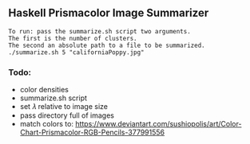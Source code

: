 ## Haskell Prismacolor Image Summarizer


```
To run: pass the summarize.sh script two arguments.
The first is the number of clusters.
The second an absolute path to a file to be summarized.
./summarize.sh 5 "californiaPoppy.jpg" 
```

### Todo:
- color densities
- summarize.sh script
- set 𝜆 relative to image size
- pass directory full of images
- match colors to:
  https://www.deviantart.com/sushiopolis/art/Color-Chart-Prismacolor-RGB-Pencils-377991556